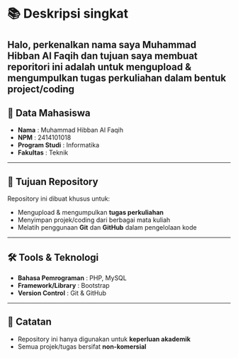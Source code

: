 # 📚 Deskripsi singkat
 Halo, perkenalkan nama saya Muhammad Hibban Al Faqih dan tujuan saya membuat reporitori ini adalah untuk mengupload & mengumpulkan tugas perkuliahan dalam bentuk project/coding
---

## 👤 Data Mahasiswa

- **Nama** : Muhammad Hibban Al Faqih
- **NPM** : 2414101018
- **Program Studi** : Informatika
- **Fakultas** : Teknik

---

## 🎯 Tujuan Repository

Repository ini dibuat khusus untuk:

- Mengupload & mengumpulkan **tugas perkuliahan**
- Menyimpan projek/coding dari berbagai mata kuliah
- Melatih penggunaan **Git** dan **GitHub** dalam pengelolaan kode

---

## 🛠️ Tools & Teknologi

- **Bahasa Pemrograman** : PHP, MySQL
- **Framework/Library** : Bootstrap
- **Version Control** : Git & GitHub

---

## 📜 Catatan

- Repository ini hanya digunakan untuk **keperluan akademik**
- Semua projek/tugas bersifat **non-komersial**
